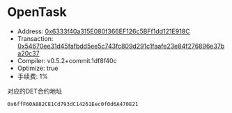 # OpenTask
- Address: [0x6333f40a315E080f366EF126c5BFf1dd121E918C](https://kovan.etherscan.io/address/0x6333f40a315E080f366EF126c5BFf1dd121E918C)
- Transaction: [0x54670ee31d45fafbdd5ee5c743fc809d291c1faafe23e84f276896e37ba20c37](https://kovan.etherscan.io/tx/0x54670ee31d45fafbdd5ee5c743fc809d291c1faafe23e84f276896e37ba20c37)
- Compiler: v0.5.2+commit.1df8f40c
- Optimize: true
- 手续费: 1%

对应的DET合约地址
```
0x6ffF60A882CE1Cd793dC14261Eec0f0d6A470E21
```
